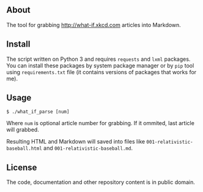 ## About

The tool for grabbing http://what-if.xkcd.com articles into Markdown.

## Install

The script written on Python 3 and requires `requests` and `lxml` packages. You can install these packages by system package manager or by `pip` tool using `requirements.txt` file (it contains versions of packages that works for me).

## Usage

```
$ ./what_if_parse [num]
```

Where `num` is optional article number for grabbing. If it ommited, last article will grabbed.

Resulting HTML and Markdown will saved into files like `001-relativistic-baseball.html` and `001-relativistic-baseball.md`.

## License

The code, documentation and other repository content is in public domain.
